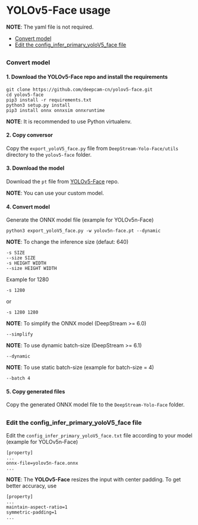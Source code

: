 # YOLOv5-Face usage

**NOTE**: The yaml file is not required.

* [Convert model](#convert-model)
* [Edit the config_infer_primary_yoloV5_face file](#edit-the-config_infer_primary_yolov5_face-file)

##

### Convert model

#### 1. Download the YOLOv5-Face repo and install the requirements

```
git clone https://github.com/deepcam-cn/yolov5-face.git
cd yolov5-face
pip3 install -r requirements.txt
python3 setup.py install
pip3 install onnx onnxsim onnxruntime
```

**NOTE**: It is recommended to use Python virtualenv.

#### 2. Copy conversor

Copy the `export_yoloV5_face.py` file from `DeepStream-Yolo-Face/utils` directory to the `yolov5-face` folder.

#### 3. Download the model

Download the `pt` file from [YOLOv5-Face](https://github.com/derronqi/yolov5-face) repo.

**NOTE**: You can use your custom model.

#### 4. Convert model

Generate the ONNX model file (example for YOLOv5n-Face)

```
python3 export_yoloV5_face.py -w yolov5n-face.pt --dynamic
```

**NOTE**: To change the inference size (defaut: 640)

```
-s SIZE
--size SIZE
-s HEIGHT WIDTH
--size HEIGHT WIDTH
```

Example for 1280

```
-s 1280
```

or

```
-s 1280 1280
```

**NOTE**: To simplify the ONNX model (DeepStream >= 6.0)

```
--simplify
```

**NOTE**: To use dynamic batch-size (DeepStream >= 6.1)

```
--dynamic
```

**NOTE**: To use static batch-size (example for batch-size = 4)

```
--batch 4
```

#### 5. Copy generated files

Copy the generated ONNX model file to the `DeepStream-Yolo-Face` folder.

##

### Edit the config_infer_primary_yoloV5_face file

Edit the `config_infer_primary_yoloV5_face.txt` file according to your model (example for YOLOv5n-Face)

```
[property]
...
onnx-file=yolov5n-face.onnx
...
```

**NOTE**: The **YOLOv5-Face** resizes the input with center padding. To get better accuracy, use

```
[property]
...
maintain-aspect-ratio=1
symmetric-padding=1
...
```
